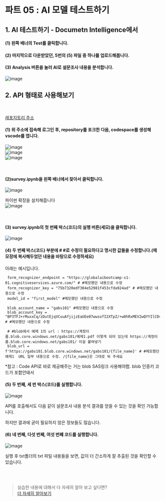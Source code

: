 # 파트 05 : AI 모델 테스트하기  

## 1. AI 테스트하기 - Documetn Intelligence에서  
  
#### (1) 왼쪽 배너의 Test를 클릭합니다.  

#### (2) 마지막으로 다운받았던, 5번의 (5) 파일 중 하나를 업로드해봅니다.  
  
#### (3) Analysis 버튼을 눌러 AI로 설문조사 내용을 분석합니다.  

![image](https://github.com/pmj-chosim/azureappdeploy/assets/114579651/6c9ea7af-d09d-4b5f-a6f4-5f2bf0844b48)


## 2. API 형태로 사용해보기  
<br>


[레포지토리 주소](https://github.com/pmj-chosim/azureappdeploy)   

#### (1) 위 주소에 접속해 로그인 후,  repository를 포크한 다음, codespace를 생성해 vscode를 엽니다.
![image](https://github.com/pmj-chosim/azureappdeploy/assets/114579651/ca71d2c0-b41b-4317-bc98-b48f6b9872b6)  
  ![image](https://github.com/pmj-chosim/azureappdeploy/assets/114579651/e3362e01-514b-4023-ac9b-553fd9a150a3)  
![image](https://github.com/pmj-chosim/azureappdeploy/assets/114579651/bf6b95f4-6914-4a51-a7f7-6e52c8bbcd8f)  

<br>

#### (2)survey.ipynb을 왼쪽 배너에서 찾아서 클릭합니다.
![image](https://github.com/pmj-chosim/azureappdeploy/assets/114579651/674ed631-039a-4f77-99d9-93ab4ecd3aae)


파이썬 확장을 설치해줍니다  
![image](https://github.com/pmj-chosim/azureappdeploy/assets/114579651/9b0d6f8b-ea1d-4fea-9e6b-4404a81d9ac5)
  
<br>
  

#### (3) survey.ipynb의 첫 번째 박스(코드)의 실행 버튼(세모)을 클릭합니다.  
![image](https://github.com/pmj-chosim/azureappdeploy/assets/114579651/e39fa061-a9b4-4c69-ad0c-65b5cc4193a9)  




#### (4) 두 번째 박스(코드) 부분에 # #로 수정이 필요하다고 명시한 값들을 수정합니다.(메모장에 복사해두었던 내용을 바탕으로 수정하세요)  
아래는 예시입니다. 
   ```
    form_recognizer_endpoint = "https://globalaibootcamp-s1-01.cognitiveservices.azure.com/" # #메모했던 내용으로 수정
    form_recognizer_key = "75b7320edf304e52981f453cfda924ad" # #메모했던 내용으로 수정
    model_id = "first_model" #메모했던 내용으로 수정
    
    blob_account_name = "gabs101" #메모했던 내용으로 수정
    blob_account_key = "BP3TFJ+rMuxxCq/zDutEjqVCuuAfjijzEaUEe07wwsofI2XTpZ/+w0hRxMEV2wQYYIlCDvV7Ubez+AStoDXWeA==" # #메모했던 내용으로 수정

    # #blob에서 예제 1의 url : https://계정이름.blob.core.windows.net/gabs101/예제1.pdf 이렇게 되어 있는데 https://계정이름.blob.core.windows.net/gabs101/ 이걸 붙여넣기
    blob_url = f'https://gabs101.blob.core.windows.net/gabs101/{file_name}' # #메모했던 예제1  URL 일부 내용으로 수정. /{file_name}은 그대로 둬 주세요
  ```

*참고 : Code API로 바로 제공해주는 거는 blob SAS링크 사용해야함. blob 인증키 코드가 포함안돼서

#### (5) 두 번째, 세 번 박스(코드)를 실행합니다.  

![image](https://github.com/pmj-chosim/azureappdeploy/assets/114579651/92a412d0-01d3-4cff-be19-4365928f89b9)  

API를 호출해서도  다음 같이 설문조사 내용 분석 결과를 얻을 수 있는 것을 확인 가능합니다.  

하지만 결과에 굳이 필요하지 않은 정보들도 많습니다.  


#### (6) 네 번째, 다섯 번째, 여섯 번쨰 코드를 실행합니다.

![image](https://github.com/pmj-chosim/azureappdeploy/assets/114579651/444b377b-6865-41e2-95df-992f59d490a1)

실행 후 txt폴더의 txt 파일 내용들을 보면, 값이 더 간소하게 잘 추출된 것을 확인할 수 있습니다.

<br>
<br>

> 실습한 내용에 대해서 다 자세히 알아 보고 싶다면?  
[더 자세히 알아보기](https://github.com/pmj-chosim/Collect_Survey_Result/blob/main/sessionguide/More.md)


